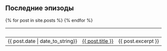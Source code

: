 ## Последние эпизоды

<table>
  <thead>
    <tr>
      <th style="text-align: left">&nbsp;</th>
      <th style="text-align: left">&nbsp;</th>
      <th style="text-align: left">&nbsp;</th>
    </tr>
  </thead>
  <tbody>
    {% for post in site.posts %}
    <tr>
      <td style="text-align: left">{{ post.date | date_to_string}}</td>
      <td style="text-align: left"><a href="{{ site. url }}/audio/{{ post.file }}">{{ post.title }}</a></td>
       <td style="text-align: left">{{ post.excerpt }}</td> 
    </tr>
  {% endfor %}
  </tbody>
</table>
